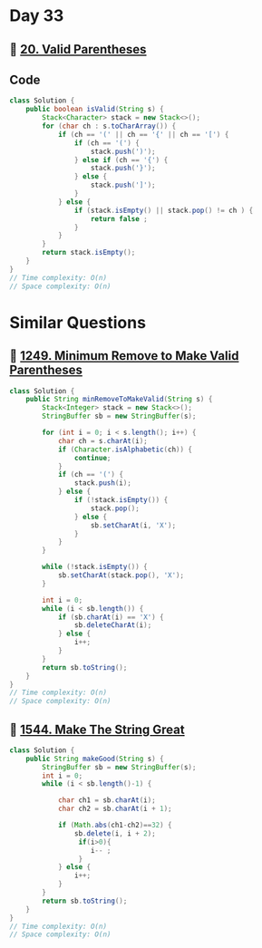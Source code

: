 # Day 33

## 🔗 [20. Valid Parentheses](https://leetcode.com/problems/valid-parentheses/description/)

## Code

```java
class Solution {
    public boolean isValid(String s) {
        Stack<Character> stack = new Stack<>();
        for (char ch : s.toCharArray()) {
            if (ch == '(' || ch == '{' || ch == '[') {
                if (ch == '(') {
                    stack.push(')');
                } else if (ch == '{') {
                    stack.push('}');
                } else {
                    stack.push(']');
                }
            } else {
                if (stack.isEmpty() || stack.pop() != ch ) {
                    return false ;
                }
            }
        }
        return stack.isEmpty();
    }
}
// Time complexity: O(n)
// Space complexity: O(n)

```

# Similar Questions

## 🔗 [1249. Minimum Remove to Make Valid Parentheses](https://leetcode.com/problems/minimum-remove-to-make-valid-parentheses/description/)

```java
class Solution {
    public String minRemoveToMakeValid(String s) {
        Stack<Integer> stack = new Stack<>();
        StringBuffer sb = new StringBuffer(s);

        for (int i = 0; i < s.length(); i++) {
            char ch = s.charAt(i);
            if (Character.isAlphabetic(ch)) {
                continue;
            }
            if (ch == '(') {
                stack.push(i);
            } else {
                if (!stack.isEmpty()) {
                    stack.pop();
                } else {
                    sb.setCharAt(i, 'X');
                }
            }
        }

        while (!stack.isEmpty()) {
            sb.setCharAt(stack.pop(), 'X');
        }

        int i = 0;
        while (i < sb.length()) {
            if (sb.charAt(i) == 'X') {
                sb.deleteCharAt(i);
            } else {
                i++;
            }
        }
        return sb.toString();
    }
}
// Time complexity: O(n)
// Space complexity: O(n)
```

## 🔗 [1544. Make The String Great](https://leetcode.com/problems/make-the-string-great/description/)

```java
class Solution {
    public String makeGood(String s) {
        StringBuffer sb = new StringBuffer(s);
        int i = 0;
        while (i < sb.length()-1) {

            char ch1 = sb.charAt(i);
            char ch2 = sb.charAt(i + 1);

            if (Math.abs(ch1-ch2)==32) {
                sb.delete(i, i + 2);
                 if(i>0){
                    i-- ;
                 }
            } else {
                i++;
            }
        }
        return sb.toString();
    }
}
// Time complexity: O(n)
// Space complexity: O(n)
```
